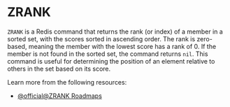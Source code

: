 # ZRANK

`ZRANK` is a Redis command that returns the rank (or index) of a member in a sorted set, with the scores sorted in ascending order. The rank is zero-based, meaning the member with the lowest score has a rank of 0. If the member is not found in the sorted set, the command returns `nil`. This command is useful for determining the position of an element relative to others in the set based on its score.

Learn more from the following resources:

- [@official@ZRANK Roadmaps](https://redis.io/docs/latest/commands/zrank/)